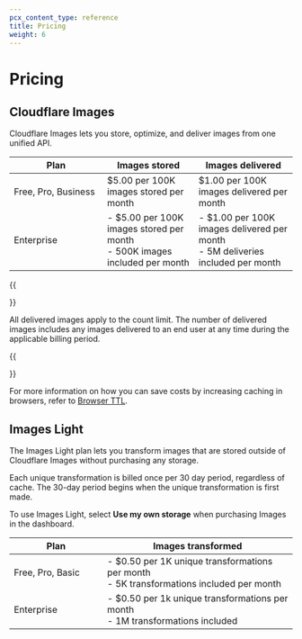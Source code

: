 ```yaml
---
pcx_content_type: reference
title: Pricing
weight: 6
---
```


# Pricing


## Cloudflare Images

Cloudflare Images lets you store, optimize, and deliver images from one unified API.

|<div style="width:150px">Plan</div>| Images stored | Images delivered |
|-----------------------------------|---------------|------------------|
| Free, Pro, Business                  | $5.00 per 100K images stored per month | $1.00 per 100K images delivered per month
| Enterprise      | - $5.00 per 100K images stored per month<br> - 500K images included per month | - $1.00 per 100K images delivered per month<br> - 5M deliveries included per month |

{{<Aside type="note" header="Note">}}

All delivered images apply to the count limit. The number of delivered images includes any images delivered to an end user at any time during the applicable billing period.

{{</Aside>}}

For more information on how you can save costs by increasing caching in browsers, refer to [Browser TTL](/images/manage-images/browser-ttl/).

## Images Light

The Images Light plan lets you transform images that are stored outside of Cloudflare Images without purchasing any storage.

Each unique transformation is billed once per 30 day period, regardless of cache. The 30-day period begins when the unique transformation is first made.

To use Images Light, select **Use my own storage** when purchasing Images in the dashboard.

|<div style="width:150px">Plan</div>| Images transformed |
|-----------------------------------|--------------------|
| Free, Pro, Basic                  | - $0.50 per 1K unique transformations per month<br> - 5K transformations included per month
| Enterprise      | - $0.50 per 1k unique transformations per month <br> - 1M transformations included |